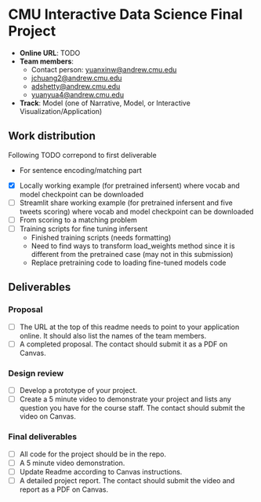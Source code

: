 # CMU Interactive Data Science Final Project

* **Online URL**: TODO
* **Team members**:
  * Contact person: yuanxinw@andrew.cmu.edu
  * jchuang2@andrew.cmu.edu
  * adshetty@andrew.cmu.edu
  * yuanyua4@andrew.cmu.edu
* **Track**: Model (one of Narrative, Model, or Interactive Visualization/Application)

## Work distribution

Following TODO correpond to first deliverable


 - For sentence encoding/matching part
 - [x] Locally working example (for pretrained infersent) where vocab and model checkpoint can be downloaded
 - [ ] Streamlit share working example (for pretrained infersent and five tweets scoring) where vocab and model checkpoint can be downloaded
 - [ ] From scoring to a matching problem
 - [ ] Training scripts for fine tuning infersent 
   - Finished training scripts (needs formatting)
   - Need to find ways to transform load_weights method since it is different from the pretrained case (may not in this submission)
   - Replace pretraining code to loading fine-tuned models code

## Deliverables

### Proposal

- [ ] The URL at the top of this readme needs to point to your application online. It should also list the names of the team members.
- [ ] A completed proposal. The contact should submit it as a PDF on Canvas.

### Design review

- [ ] Develop a prototype of your project.
- [ ] Create a 5 minute video to demonstrate your project and lists any question you have for the course staff. The contact should submit the video on Canvas.

### Final deliverables

- [ ] All code for the project should be in the repo.
- [ ] A 5 minute video demonstration.
- [ ] Update Readme according to Canvas instructions.
- [ ] A detailed project report. The contact should submit the video and report as a PDF on Canvas.
